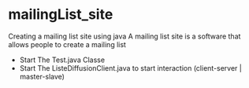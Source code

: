 # mailingList_site
Creating a mailing list site using java 
A mailing list site is a software that allows people to create a mailing list

- Start The Test.java Classe 
- Start The ListeDiffusionClient.java to start interaction (client-server | master-slave) 
